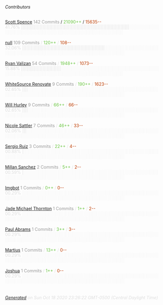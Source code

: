###### Contributors
[Scott Spence](https://github.com/spences10)
<font color="#999">142 Commits</font> / <font color="#6cc644">21090++</font> / <font color="#bd3c00"> 15635--</font>
<font color="#dedede">41.76%&nbsp;<font color="#dedede">||||||||||||||||||||||||||||||||||||||||||||||||||||||||||||||||||||||||||||</font><font color="#f4f4f4">||||||||||||||||||||||||||||||||||||||||||||||||||||||||||||||||||||||||||||||||||||||||||||||||||||||||</font><br><br>
[null](https://github.com/apps/greenkeeper)
<font color="#999">109 Commits</font> / <font color="#6cc644">120++</font> / <font color="#bd3c00"> 108--</font>
<font color="#dedede">32.06%&nbsp;<font color="#dedede">||||||||||||||||||||||||||||||||||||||||||||||||||||||||||</font><font color="#f4f4f4">||||||||||||||||||||||||||||||||||||||||||||||||||||||||||||||||||||||||||||||||||||||||||||||||||||||||||||||||||||||||||</font><br><br>
[Ryan Valizan](https://github.com/devnetkc)
<font color="#999">54 Commits</font> / <font color="#6cc644">1948++</font> / <font color="#bd3c00"> 1073--</font>
<font color="#dedede">15.88%&nbsp;<font color="#dedede">||||||||||||||||||||||||||||</font><font color="#f4f4f4">||||||||||||||||||||||||||||||||||||||||||||||||||||||||||||||||||||||||||||||||||||||||||||||||||||||||||||||||||||||||||||||||||||||||||||||||||||||||</font><br><br>
[WhiteSource Renovate](https://github.com/renovate-bot)
<font color="#999">9 Commits</font> / <font color="#6cc644">190++</font> / <font color="#bd3c00"> 1623--</font>
<font color="#dedede">02.65%&nbsp;<font color="#dedede">||||</font><font color="#f4f4f4">||||||||||||||||||||||||||||||||||||||||||||||||||||||||||||||||||||||||||||||||||||||||||||||||||||||||||||||||||||||||||||||||||||||||||||||||||||||||||||||||||||||||||||||||</font><br><br>
[Will Hurley](https://github.com/wjhurley)
<font color="#999">9 Commits</font> / <font color="#6cc644">66++</font> / <font color="#bd3c00"> 66--</font>
<font color="#dedede">02.65%&nbsp;<font color="#dedede">||||</font><font color="#f4f4f4">||||||||||||||||||||||||||||||||||||||||||||||||||||||||||||||||||||||||||||||||||||||||||||||||||||||||||||||||||||||||||||||||||||||||||||||||||||||||||||||||||||||||||||||||</font><br><br>
[Nicole Sattler](https://github.com/nikkilr88)
<font color="#999">7 Commits</font> / <font color="#6cc644">46++</font> / <font color="#bd3c00"> 33--</font>
<font color="#dedede">02.06%&nbsp;<font color="#dedede">|||</font><font color="#f4f4f4">|||||||||||||||||||||||||||||||||||||||||||||||||||||||||||||||||||||||||||||||||||||||||||||||||||||||||||||||||||||||||||||||||||||||||||||||||||||||||||||||||||||||||||||||||</font><br><br>
[Sergio Ruiz](https://github.com/serginator)
<font color="#999">3 Commits</font> / <font color="#6cc644">22++</font> / <font color="#bd3c00"> 4--</font>
<font color="#dedede">00.88%&nbsp;<font color="#dedede">|</font><font color="#f4f4f4">|||||||||||||||||||||||||||||||||||||||||||||||||||||||||||||||||||||||||||||||||||||||||||||||||||||||||||||||||||||||||||||||||||||||||||||||||||||||||||||||||||||||||||||||||||</font><br><br>
[Millan Sanchez](https://github.com/masdc)
<font color="#999">2 Commits</font> / <font color="#6cc644">5++</font> / <font color="#bd3c00"> 2--</font>
<font color="#dedede">00.59%&nbsp;<font color="#dedede">|</font><font color="#f4f4f4">|||||||||||||||||||||||||||||||||||||||||||||||||||||||||||||||||||||||||||||||||||||||||||||||||||||||||||||||||||||||||||||||||||||||||||||||||||||||||||||||||||||||||||||||||||</font><br><br>
[Imgbot](https://github.com/ImgBotApp)
<font color="#999">1 Commits</font> / <font color="#6cc644">0++</font> / <font color="#bd3c00"> 0--</font>
<font color="#dedede">00.29%&nbsp;<font color="#dedede"></font><font color="#f4f4f4">||||||||||||||||||||||||||||||||||||||||||||||||||||||||||||||||||||||||||||||||||||||||||||||||||||||||||||||||||||||||||||||||||||||||||||||||||||||||||||||||||||||||||||||||||||</font><br><br>
[Jade Michael Thornton](https://github.com/thornjad)
<font color="#999">1 Commits</font> / <font color="#6cc644">1++</font> / <font color="#bd3c00"> 2--</font>
<font color="#dedede">00.29%&nbsp;<font color="#dedede"></font><font color="#f4f4f4">||||||||||||||||||||||||||||||||||||||||||||||||||||||||||||||||||||||||||||||||||||||||||||||||||||||||||||||||||||||||||||||||||||||||||||||||||||||||||||||||||||||||||||||||||||</font><br><br>
[Paul Abrams](https://github.com/pabrams)
<font color="#999">1 Commits</font> / <font color="#6cc644">3++</font> / <font color="#bd3c00"> 3--</font>
<font color="#dedede">00.29%&nbsp;<font color="#dedede"></font><font color="#f4f4f4">||||||||||||||||||||||||||||||||||||||||||||||||||||||||||||||||||||||||||||||||||||||||||||||||||||||||||||||||||||||||||||||||||||||||||||||||||||||||||||||||||||||||||||||||||||</font><br><br>
[Martius](https://github.com/martiuslim)
<font color="#999">1 Commits</font> / <font color="#6cc644">13++</font> / <font color="#bd3c00"> 0--</font>
<font color="#dedede">00.29%&nbsp;<font color="#dedede"></font><font color="#f4f4f4">||||||||||||||||||||||||||||||||||||||||||||||||||||||||||||||||||||||||||||||||||||||||||||||||||||||||||||||||||||||||||||||||||||||||||||||||||||||||||||||||||||||||||||||||||||</font><br><br>
[Joshua](https://github.com/whaleen)
<font color="#999">1 Commits</font> / <font color="#6cc644">1++</font> / <font color="#bd3c00"> 0--</font>
<font color="#dedede">00.29%&nbsp;<font color="#dedede"></font><font color="#f4f4f4">||||||||||||||||||||||||||||||||||||||||||||||||||||||||||||||||||||||||||||||||||||||||||||||||||||||||||||||||||||||||||||||||||||||||||||||||||||||||||||||||||||||||||||||||||||</font><br><br>
###### [Generated](https://github.com/jakeleboeuf/contributor) on Sun Oct 18 2020 23:26:22 GMT-0500 (Central Daylight Time)